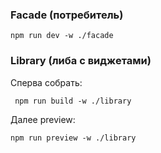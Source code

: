### Facade (потребитель)

```
npm run dev -w ./facade
```


### Library (либа с виджетами)

Сперва собрать:

```
 npm run build -w ./library
```

Далее preview:

```
npm run preview -w ./library
```